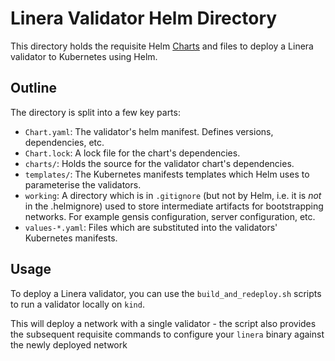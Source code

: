# Linera Validator Helm Directory

This directory holds the requisite
Helm [Charts](https://helm.sh/docs/topics/charts/) and files to deploy a Linera
validator to Kubernetes using Helm.

## Outline

The directory is split into a few key parts:

- `Chart.yaml`: The validator's helm manifest. Defines versions, dependencies,
  etc.
- `Chart.lock`: A lock file for the chart's dependencies.
- `charts/`:  Holds the source for the validator chart's dependencies.
- `templates/`: The Kubernetes manifests templates which Helm uses to
  parameterise the validators.
- `working`: A directory which is in `.gitignore` (but not by Helm, i.e. it is
  *not* in the .helmignore) used to store intermediate artifacts for
  bootstrapping networks. For example gensis configuration, server
  configuration, etc.
- `values-*.yaml`: Files which are substituted into the validators' Kubernetes
  manifests.

## Usage

To deploy a Linera validator, you can use the `build_and_redeploy.sh` scripts to
run a validator locally on `kind`.

This will deploy a network with a single validator - the script also provides
the subsequent requisite commands to configure your `linera` binary against the
newly deployed network 
